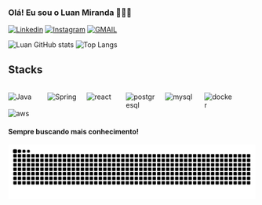 
### Olá! Eu sou o Luan Miranda 👨🏽‍💻


[![Linkedin](https://img.shields.io/badge/LinkedIn-0077B5?style=for-the-badge&logo=linkedin&logoColor=white)](https://www.linkedin.com/in/luanmirandadev/)
[![Instagram](https://img.shields.io/badge/Instagram-E4405F?style=for-the-badge&logo=instagram&logoColor=white)](https://www.instagram.com/miranda.of7/)
[![GMAIL](https://img.shields.io/badge/Gmail-D14836?style=for-the-badge&logo=gmail&logoColor=white)](mailto:luandevfreitas7@gmail.com)

![Luan GitHub stats](https://github-readme-stats.vercel.app/api?username=DevMiranda7&show_icons=true&theme=dracula&locale=pt-br)
![Top Langs](https://github-readme-stats.vercel.app/api/top-langs/?username=DevMiranda7&layout=compact)

## Stacks

<div style="display: inline_block"><br/>
      <img align="left" 
         alt="Java"
         width="60px"
         style="padding-right: 20px";
         src="https://cdn.jsdelivr.net/gh/devicons/devicon@latest/icons/java/java-original-wordmark.svg" />
      <img align="left"
         alt="Spring"
         width="60px"
         style="padding-right: 20px";
         src="https://cdn.jsdelivr.net/gh/devicons/devicon@latest/icons/spring/spring-original-wordmark.svg" />
      <img align="left"
         alt="react"
         width="60px"
         style="padding-right: 20px";
         src="https://cdn.jsdelivr.net/gh/devicons/devicon@latest/icons/react/react-original.svg" />
      <img align="left"
         alt="postgresql"
         width="60px"
         style="padding-right: 20px";
         src="https://cdn.jsdelivr.net/gh/devicons/devicon@latest/icons/postgresql/postgresql-plain-wordmark.svg" />
      <img align="left"
         alt="mysql"
         width="60px"
         style="padding-right: 20px";
         src="https://cdn.jsdelivr.net/gh/devicons/devicon@latest/icons/mysql/mysql-original-wordmark.svg" />
      <img align="left"
         alt="docker"
         width="60px"
         style="padding-right: 20px";
         src="https://cdn.jsdelivr.net/gh/devicons/devicon@latest/icons/docker/docker-original-wordmark.svg" />
      <img align="left"
         alt="aws"
         width="60px"
         style="padding-right: 20px"; 
         src="https://cdn.jsdelivr.net/gh/devicons/devicon@latest/icons/amazonwebservices/amazonwebservices-original-wordmark.svg" />
</div>

<br/> 
<br/> 
<br/>

#### Sempre buscando mais conhecimento! 
<picture align="center">
  <source media="(prefers-color-scheme: dark)" srcset="https://raw.githubusercontent.com/DevMiranda7/DevMiranda7/output/github-contribution-grid-snake-dark.svg">
  <source media="(prefers-color-scheme: light)" srcset="https://raw.githubusercontent.com/DevMiranda7/DevMiranda7/output/github-contribution-grid-snake.svg">
  <img align="center" alt="github contribution grid snake animation" src="https://raw.githubusercontent.com/DevMiranda7/DevMiranda7/output/github-contribution-grid-snake.svg">
</picture>

